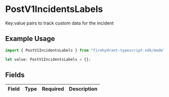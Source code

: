# PostV1IncidentsLabels

Key:value pairs to track custom data for the incident

## Example Usage

```typescript
import { PostV1IncidentsLabels } from "firehydrant-typescript-sdk/models/components";

let value: PostV1IncidentsLabels = {};
```

## Fields

| Field       | Type        | Required    | Description |
| ----------- | ----------- | ----------- | ----------- |